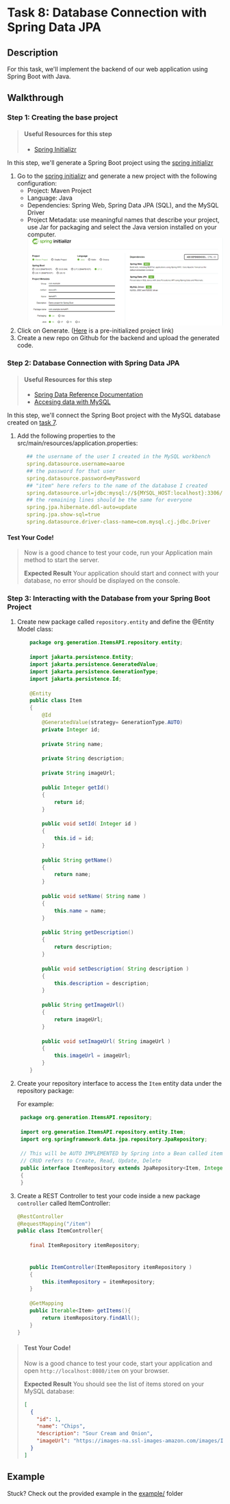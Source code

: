 # Task 8: Database Connection with Spring Data JPA

## Description

For this task, we'll implement the backend of our web application using Spring Boot with Java.

## Walkthrough

### Step 1: Creating the base project

> #### Useful Resources for this step
>
> - [Spring Initializr](https://start.spring.io/)

In this step, we'll generate a Spring Boot project using the [spring initializr](https://start.spring.io/)

1. Go to the [spring initializr](https://start.spring.io/) and generate a new project with the following configuration:
   - Project: Maven Project
   - Language: Java
   - Dependencies: Spring Web, Spring Data JPA (SQL), and the MySQL Driver
   - Project Metadata: use meaningful names that describe your project, use Jar for packaging and select the Java version installed on your computer.
     <img src="./img/SpringInit.png">
2. Click on Generate.
   ([Here](https://start.spring.io/#!type=maven-project&language=java&platformVersion=3.0.0&packaging=jar&jvmVersion=19&groupId=com.example&artifactId=itemsAPI&name=itemsAPI&description=Demo%20project%20for%20Spring%20Boot&packageName=com.example.itemsAPI&dependencies=web,data-jpa,mysql) is a pre-initialized project link)
3. Create a new repo on Github for the backend and upload the generated code.

### Step 2: Database Connection with Spring Data JPA

> #### Useful Resources for this step
>
> - [Spring Data Reference Documentation](https://docs.spring.io/spring-data/jpa/docs/current/reference/html/#jpa.introduction)
> - [Accesing data with MySQL](https://spring.io/guides/gs/accessing-data-mysql/)

In this step, we'll connect the Spring Boot project with the MySQL database created on [task 7](https://github.com/generation-org/jfsjd-final-project/tree/main/task-7).


1. Add the following properties to the src/main/resources/application.properties:

   ```yaml
      ## the username of the user I created in the MySQL workbench
      spring.datasource.username=aaroe
      ## the password for that user
      spring.datasource.password=myPassword
      ## "item" here refers to the name of the database I created
      spring.datasource.url=jdbc:mysql://${MYSQL_HOST:localhost}:3306/item
      ## the remaining lines should be the same for everyone
      spring.jpa.hibernate.ddl-auto=update
      spring.jpa.show-sql=true
      spring.datasource.driver-class-name=com.mysql.cj.jdbc.Driver
   ```

#### Test Your Code!

> Now is a good chance to test your code, run your Application main method to start the server.
>
> **Expected Result**
> Your application should start and connect with your database, no error should be displayed on the console.

### Step 3: Interacting with the Database from your Spring Boot Project

1. Create new package called `repository.entity` and define the @Entity Model class:

   ```java
       package org.generation.ItemsAPI.repository.entity;

       import jakarta.persistence.Entity;
       import jakarta.persistence.GeneratedValue;
       import jakarta.persistence.GenerationType;
       import jakarta.persistence.Id;

       @Entity
       public class Item
       {
           @Id
           @GeneratedValue(strategy= GenerationType.AUTO)
           private Integer id;

           private String name;

           private String description;

           private String imageUrl;

           public Integer getId()
           {
               return id;
           }

           public void setId( Integer id )
           {
               this.id = id;
           }

           public String getName()
           {
               return name;
           }

           public void setName( String name )
           {
               this.name = name;
           }

           public String getDescription()
           {
               return description;
           }

           public void setDescription( String description )
           {
               this.description = description;
           }

           public String getImageUrl()
           {
               return imageUrl;
           }

           public void setImageUrl( String imageUrl )
           {
               this.imageUrl = imageUrl;
           }
       }
   ```

2. Create your repository interface to access the `Item` entity data under the repository package:

   For example:

   ```java
    package org.generation.ItemsAPI.repository;

    import org.generation.ItemsAPI.repository.entity.Item;
    import org.springframework.data.jpa.repository.JpaRepository;

    // This will be AUTO IMPLEMENTED by Spring into a Bean called itemRepository
    // CRUD refers to Create, Read, Update, Delete
    public interface ItemRepository extends JpaRepository<Item, Integer>
    {
    }
   ```

3. Create a REST Controller to test your code inside a new package `controller` called ItemController:

   ```java
   @RestController
   @RequestMapping("/item")
   public class ItemController{

       final ItemRepository itemRepository;


       public ItemController(ItemRepository itemRepository )
       {
           this.itemRepository = itemRepository;
       }

       @GetMapping
       public Iterable<Item> getItems(){
           return itemRepository.findAll();
       }
   }

   ```

> #### Test Your Code!
>
> Now is a good chance to test your code, start your application and open `http://localhost:8080/item` on your browser.
>
> **Expected Result**
> You should see the list of items stored on your MySQL database:
>
> ```json
> [
>   {
>     "id": 1,
>     "name": "Chips",
>     "description": "Sour Cream and Onion",
>     "imageUrl": "https://images-na.ssl-images-amazon.com/images/I/81EUE1oZURL._SL1500_.jpg"
>   }
> ]
> ```

## Example

Stuck? Check out the provided example in the [example/](example/) folder
